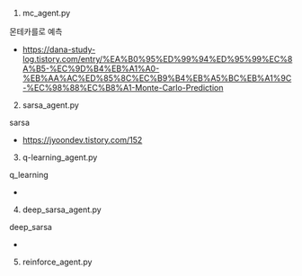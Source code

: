 1. mc_agent.py

몬테카를로 예측

- https://dana-study-log.tistory.com/entry/%EA%B0%95%ED%99%94%ED%95%99%EC%8A%B5-%EC%9D%B4%EB%A1%A0-%EB%AA%AC%ED%85%8C%EC%B9%B4%EB%A5%BC%EB%A1%9C-%EC%98%88%EC%B8%A1-Monte-Carlo-Prediction

  
2. sarsa_agent.py

sarsa

- https://jyoondev.tistory.com/152


3. q-learning_agent.py

q_learning

- 

  
4. deep_sarsa_agent.py

deep_sarsa

- 


5. reinforce_agent.py
